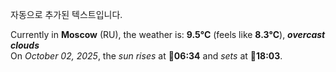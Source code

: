 
자동으로 추가된 텍스트입니다.

<!--START_SECTION:weather:moscow-->
Currently in **Moscow** (RU), the weather is: **9.5°C** (feels like **8.3°C**), ***overcast clouds***<br/>
On *October 02, 2025*, the *sun rises* at 🌅**06:34** and *sets* at 🌇**18:03**.
<!--END_SECTION:weather-->
